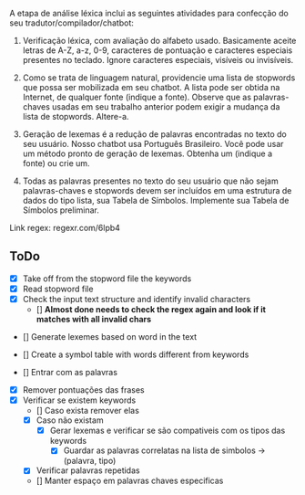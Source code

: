 A etapa de análise léxica inclui as seguintes atividades para confecção do seu tradutor/compilador/chatbot:

1) Verificação léxica, com avaliação do alfabeto usado. Basicamente aceite letras de A-Z, a-z, 0-9, caracteres de pontuação e caracteres especiais presentes no teclado. Ignore caracteres especiais, visíveis ou invisíveis.

2) Como se trata de linguagem natural, providencie uma lista de stopwords que possa ser mobilizada em seu chatbot. A lista pode ser obtida na Internet, de qualquer fonte (indique a fonte). Observe que as palavras-chaves usadas em seu trabalho anterior podem exigir a mudança da lista de stopwords. Altere-a.

3) Geração de lexemas é a redução de palavras encontradas no texto do seu usuário. Nosso chatbot usa Português Brasileiro. Você pode usar um método pronto de geração de lexemas. Obtenha um (indique a fonte) ou crie um.

4) Todas as palavras presentes no texto do seu usuário que não sejam palavras-chaves e stopwords devem ser incluídos em uma estrutura de dados do tipo lista, sua Tabela de Símbolos. Implemente sua Tabela de Símbolos preliminar.

Link regex: regexr.com/6lpb4


## ToDo

- [x] Take off from the stopword file the keywords
- [x] Read stopword file
- [x] Check the input text structure and identify invalid characters 
  - [] **Almost done needs to check the regex again and look if it matches with all invalid chars**
- [] Generate lexemes based on word in the text
- [] Create a symbol table with words different from keywords

- [] Entrar com as palavras
- [x] Remover pontuações das frases
- [x] Verificar se existem keywords
  - [] Caso exista remover elas
  - [x] Caso não existam
      - [x] Gerar lexemas e verificar se são compativeis com os tipos das keywords
        - [x] Guardar as palavras correlatas na lista de simbolos -> (palavra, tipo)
  - [x] Verificar palavras repetidas
  - [] Manter espaço em palavras chaves especificas